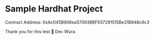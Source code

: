 # Sample Hardhat Project

Contract Address: 0xAc045B906ea570938BF937291515Be31B948c9c3

Thank you for this test 🙅 Dev Wura.
